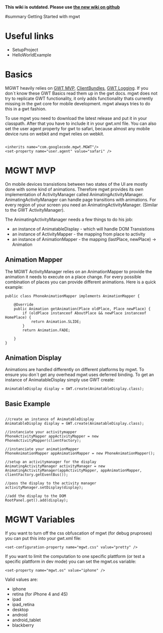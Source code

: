 **This wiki is outdated. Please use [the new wiki on github](https://github.com/mgwt/mgwt/wiki/Getting-started-with-mgwt)**

#summary Getting Started with mgwt


# Useful links #
  * SetupProject
  * HelloWorldExample


# Basics #

MGWT heavily relies on [GWT MVP](http://code.google.com/intl/de-DE/webtoolkit/doc/latest/DevGuideMvpActivitiesAndPlaces.html), [ClientBundles](http://code.google.com/intl/de-DE/webtoolkit/doc/latest/DevGuideClientBundle.html), [GWT Logging](http://code.google.com/intl/de-DE/webtoolkit/doc/latest/DevGuideLogging.html). If you don`t know these GWT Basics read them up in the gwt docs. mgwt does not try to replicate GWT functionality, it only adds functionality thats currently missing in the gwt core for mobile development. mgwt always tries to do this in a gwt fashion.

To use mgwt you need to download the latest release and put it in your classpath. After that you have to include it in your gwt.xml file. You can also set the user agent property for gwt to safari, because almost any mobile device runs on webkit and mgwt relies on webkit.

```

<inherits name="com.googlecode.mgwt.MGWT"/>
<set-property name="user.agent" value="safari" />

```




# MGWT MVP #
On mobile devices transistions between two states of the UI are mostly done with some kind of animations.
Therefore mgwt provides its own implementation of ActivityManager called AnimatingActivityManager.
AnimatingActivityManager can handle page transitions with animations.
For every region of your screen you need an AnimatingActivityManager. (Similar to the GWT ActivityManager).

The AnimatingActivityManager needs a few things to do his job:
  * an instance of AnimatableDisplay - which will handle DOM Transistions
  * an instance of ActivityMapper - the mapping from place to activity
  * an instance of AnimationMapper - the mapping (lastPlace, newPlace) -> Animation

## Animation Mapper ##
The MGWT ActivityManager relies on an AnimationMapper to provide the animation it needs to execute on a place change. For every possible combination of places you can provide different animations.
Here is a quick example:
```
public class PhoneAnimationMapper implements AnimationMapper {

	@Override
	public Animation getAnimation(Place oldPlace, Place newPlace) {
		if (oldPlace instanceof AboutPlace && newPlace instanceof HomePlace) {
			return Animation.SLIDE;
		}
		return Animation.FADE;

	}
}
```


## Animation Display ##
Animations are handled differently on different platforms by mgwt. To ensure you don´t get any overhead mgwt uses deferred binding. To get an instance of AnimatableDisplay simply use GWT create:
```
AnimatableDisplay display = GWT.create(AnimatableDisplay.class);
```

## Basic Example ##

```

//create an instance of AnimatableDisplay
AnimatableDisplay display = GWT.create(AnimatableDisplay.class);

//instanciate your activitymapper
PhoneActivityMapper appActivityMapper = new PhoneActivityMapper(clientFactory);

//instanciate your animationMapper
PhoneAnimationMapper appAnimationMapper = new PhoneAnimationMapper();

//setup an activitymanager for the display
AnimatingActivityManager activityManager = new AnimatingActivityManager(appActivityMapper, appAnimationMapper, clientFactory.getEventBus());

//pass the display to the activity manager
activityManager.setDisplay(display);

//add the display to the DOM
RootPanel.get().add(display);

```



# MGWT Variables #

If you want to turn off the css obfuscation of mgwt (for debug pruproses) you can put this into your gwt.xml file:
```
<set-configuration-property name="mgwt.css" value="pretty" />
```


If you want to limit the computation to one specific plattform (or test a specific plattform in dev mode) you can set the mgwt.os variable:
```
<set-property name="mgwt.os" value="iphone" />	
```

Valid values are:
  * iphone
  * retina (for iPhone 4 and 4S)
  * ipad
  * ipad\_retina
  * desktop
  * android
  * android\_tablet
  * blackberry